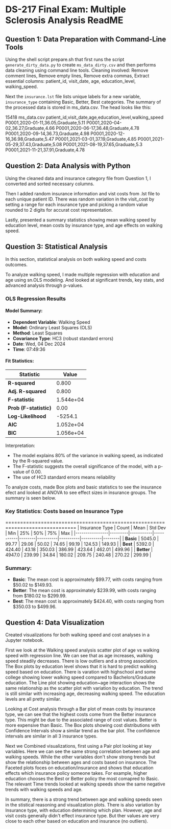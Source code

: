 # DS-217 Final Exam: Multiple Sclerosis Analysis ReadME


## Question 1: Data Preparation with Command-Line Tools 

Using the shell script prepare.sh that first runs the script `generate_dirty_data.py` to create `ms_data_dirty.csv` and then performs data cleaning using command line tools.
Cleaning involved: Remove comment lines, Remove empty lines, Remove extra commas, Extract essential columns: patient_id, visit_date, age, education_level, walking_speed.

Next the `insurance.lst` file lists unique labels for a new variable, `insurance_type` containing Basic, Better, Best categories.
The summary of the processed data is stored in ms_data.csv. The head looks like this:

15418 ms_data.csv
patient_id,visit_date,age,education_level,walking_speed
P0001,2020-01-11,36.05,Graduate,5.11
P0001,2020-04-02,36.27,Graduate,4.66
P0001,2020-06-17,36.48,Graduate,4.78
P0001,2020-09-14,36.73,Graduate,4.98
P0001,2020-12-16,36.98,Graduate,5.47
P0001,2021-03-01,37.19,Graduate,4.85
P0001,2021-05-29,37.43,Graduate,5.08
P0001,2021-08-19,37.65,Graduate,5.3
P0001,2021-11-21,37.91,Graduate,4.78


## Question 2: Data Analysis with Python 
Using the cleaned data and insurance category file from Question 1, I converted and sorted necessary columns.

Then I added random insurance information and vist costs from .lst file to each unique patient ID. There was random variation in the visit_cost by setting a range for each insurance type and picking a random value rounded to 2 digits for accurat cost representation.

Lastly, presented a summary statistics showing mean walking speed by education level, mean costs by insurance type, and age effects on walking speed.


## Question 3: Statistical Analysis
In this section, statistical analysis on both walking speed and costs outcomes.

To analyze walking speed, I made multiple regression with education and age using sn.OLS modeling. And looked at significant trends, key stats, and advanced analysis through p-values.

### OLS Regression Results

#### Model Summary:
- **Dependent Variable**: Walking Speed
- **Model**: Ordinary Least Squares (OLS)
- **Method**: Least Squares
- **Covariance Type**: HC3 (robust standard errors)
- **Date**: Wed, 04 Dec 2024
- **Time**: 07:49:36          

#### Fit Statistics:
| Statistic              | Value        |
|-------------------------|--------------|
| **R-squared**          | 0.800        |
| **Adj. R-squared**     | 0.800        |
| **F-statistic**        | 1.544e+04    |
| **Prob (F-statistic)** | 0.00         |
| **Log-Likelihood**     | -5254.1      |
| **AIC**                | 1.052e+04    |
| **BIC**                | 1.056e+04    |

Interpretation:
- The model explains 80% of the variance in walking speed, as indicated by the R-squared value.
- The F-statistic suggests the overall significance of the model, with a p-value of 0.00.
- The use of HC3 standard errors means reliability 


To analyze costs, made Box plots and basic statistics to see the insurance efect and looked at ANOVA to see effect sizes in insurance groups. The summary is seen below.

### Key Statistics: Costs based on Insurance Type
==============================================================================
| Insurance Type | Count   | Mean      | Std Dev   | Min    | 25%      | 50%      | 75%      | Max    |
|----------------|---------|-----------|-----------|--------|----------|----------|----------|--------|
| **Basic**      | 5045.0  | 99.77     | 29.06     | 50.02  | 74.65    | 99.19    | 124.53   | 149.93 |
| **Best**       | 5392.0  | 424.40    | 43.18     | 350.03 | 386.99   | 423.64   | 462.01   | 499.96 |
| **Better**     | 4947.0  | 239.99    | 34.84     | 180.02 | 209.75   | 240.48   | 270.22   | 299.99 |

### Summary:
- **Basic**: The mean cost is approximately $99.77, with costs ranging from $50.02 to $149.93.
- **Better**: The mean cost is approximately $239.99, with costs ranging from $180.02 to $299.99.
- **Best**: The mean cost is approximately $424.40, with costs ranging from $350.03 to $499.96.


## Question 4: Data Visualization
Created visualizations for both walking speed and cost analyses in a Jupyter notebook.

First we look at the Walking speed analysis scatter plot of age vs walking speed with regression line. We can see that as age increases, walking speed steadily decreases. There is low outliers and a strong association.
The Box plots by education level shows that it is hard to predict walking speed based on education. There is varation with highschool and some college showing lower walking speed compared to Bachelors/Graduate education.
The Line plot showing education~age interaction shows the same relationship as the scatter plot with variation by education. The trend is still similar with increasing age, decreasing walking speed. The education levels are all pretty similar. 

Looking at Cost analysis through a Bar plot of mean costs by insurance type, we can see that the highest costs come from the Better insurance type. This might be due to the associated range of cost values. Better is more expensive than Basic.
The Box plots showing cost distributions with Confidence Intervals show a similar trend as the bar plot. The confidence intervals are similar in all 3 insurance types.

Next we Combined visualizations, first using a  Pair plot looking at key variables. Here we can see the same strong correlation between age and walking speeds. While the other variables don't show strong trends but show the relationship between ages and costs based on insurance.
The Faceted plots foces on education/insurance and shows that education effects which insurance policy someone takes. For example, higher education chooses the Best or Better policy the most comapred to Basic.
The relevant Time trends looked at walking speeds show the same negative trends with walking speeds and age.

In summary, there is a strong trend between age and walking speeds seen in the stistical reasoning and visualization plots. There is also variation by Insurance type, with education determining which plan. However, age and visit costs generally didn't effect insurance type. But ther values are very close to each other based on education and insurance (no outliers).